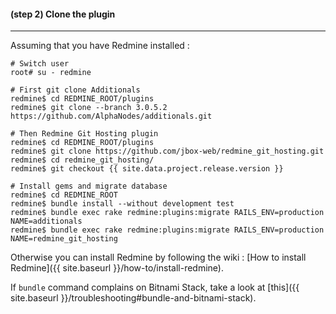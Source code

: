 #### **(step 2)** Clone the plugin
***

Assuming that you have Redmine installed :

    # Switch user
    root# su - redmine

    # First git clone Additionals
    redmine$ cd REDMINE_ROOT/plugins
    redmine$ git clone --branch 3.0.5.2 https://github.com/AlphaNodes/additionals.git

    # Then Redmine Git Hosting plugin
    redmine$ cd REDMINE_ROOT/plugins
    redmine$ git clone https://github.com/jbox-web/redmine_git_hosting.git
    redmine$ cd redmine_git_hosting/
    redmine$ git checkout {{ site.data.project.release.version }}

    # Install gems and migrate database
    redmine$ cd REDMINE_ROOT
    redmine$ bundle install --without development test
    redmine$ bundle exec rake redmine:plugins:migrate RAILS_ENV=production NAME=additionals
    redmine$ bundle exec rake redmine:plugins:migrate RAILS_ENV=production NAME=redmine_git_hosting

Otherwise you can install Redmine by following the wiki : [How to install Redmine]({{ site.baseurl }}/how-to/install-redmine).

If ```bundle``` command complains on Bitnami Stack, take a look at [this]({{ site.baseurl }}/troubleshooting#bundle-and-bitnami-stack).
